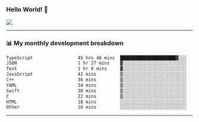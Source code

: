 ### Hello World! 👋

<a>
  <img align="center" src="https://github-readme-stats.vercel.app/api?username=megatunger&count_private=true&include_all_commits=true&bg_color=30,56CCF2,2F80ED&title_color=fff&text_color=fff" />
</a>

------
### 📊 My monthly development breakdown

<!--START_SECTION:waka-->

```txt
TypeScript                 45 hrs 46 mins  █████████████████████▓░░░   86.65 %
JSON                       1 hr 27 mins    ▓░░░░░░░░░░░░░░░░░░░░░░░░   02.75 %
Text                       1 hr 8 mins     ▓░░░░░░░░░░░░░░░░░░░░░░░░   02.15 %
JavaScript                 42 mins         ▒░░░░░░░░░░░░░░░░░░░░░░░░   01.33 %
C++                        36 mins         ▒░░░░░░░░░░░░░░░░░░░░░░░░   01.16 %
YAML                       34 mins         ▒░░░░░░░░░░░░░░░░░░░░░░░░   01.09 %
Swift                      30 mins         ▒░░░░░░░░░░░░░░░░░░░░░░░░   00.95 %
C                          22 mins         ▒░░░░░░░░░░░░░░░░░░░░░░░░   00.71 %
HTML                       18 mins         ░░░░░░░░░░░░░░░░░░░░░░░░░   00.57 %
Other                      16 mins         ░░░░░░░░░░░░░░░░░░░░░░░░░   00.52 %
```

<!--END_SECTION:waka-->

------
